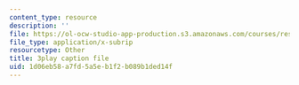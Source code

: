 ```yaml
---
content_type: resource
description: ''
file: https://ol-ocw-studio-app-production.s3.amazonaws.com/courses/res-6-012-introduction-to-probability-spring-2018/1d06eb58a7fd5a5eb1f2b089b1ded14f_hJjiCrdsNV8.vtt
file_type: application/x-subrip
resourcetype: Other
title: 3play caption file
uid: 1d06eb58-a7fd-5a5e-b1f2-b089b1ded14f
---
```

